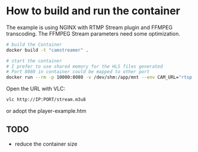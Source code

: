 # How to build and run the container
The example is using NGINX with RTMP Stream plugin and FFMPEG transcoding. The FFMPEG Stream parameters need some optimization.
```bash
# build the Container
docker build -t "camstreamer" .
```
```bash
# start the container
# I prefer to use shared memory for the HLS files generated
# Port 8080 in container could be mapped to other port
docker run --rm -p 10000:8080 -v /dev/shm:/app/mnt --env CAM_URL="rtsp://192.168.178.76:554/user=admin&password=XXX&channel=1&stream=0.Hdp?real_stream--rtp-caching=500"
```
Open the URL with VLC:
```bash
vlc http://IP:PORT/stream.m3u8
```
or adopt the player-example.htm

## TODO
- reduce the container size


